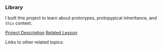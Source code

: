 ### Library

I built this project to learn about protorypes, protopypical inheritance, and `this` context.

[Project Description](https://www.theodinproject.com/lessons/node-path-javascript-library)
[Related Lesson](https://www.theodinproject.com/lessons/node-path-javascript-objects-and-object-constructors)

Links to other related topics:


